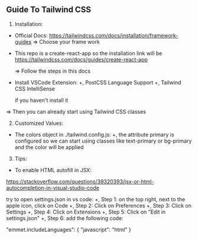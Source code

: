 ## Guide To Tailwind CSS

1. Installation:

- Official Docs:
  https://tailwindcss.com/docs/installation/framework-guides
  => Choose your frame work

- This repo is a create-react-app so the installation link will be
  https://tailwindcss.com/docs/guides/create-react-app

  => Follow the steps in this docs

- Install VSCode Extension:
  +, PostCSS Language Support
  +, Tailwind CSS IntelliSense

  if you haven't install it

=> Then you can already start using Tailwind CSS classes

2. Customized Values:

- The colors object in ./tailwind.config.js:
  +, the attribute primary is configured so we can start using
  classes like text-primary or bg-primary and the color
  will be applied

3. Tips:

- To enable HTML autofill in JSX:

https://stackoverflow.com/questions/39320393/jsx-or-html-autocompletion-in-visual-studio-code

try to open settings.json in vs code:
+, Step 1: on the top right, next to the apple icon, click on Code
+, Step 2: Click on Preferences
+, Step 3: Click on Settings
+, Step 4: Click on Extensions
+, Step 5: Click on "Edit in settings.json"
+, Step 6: add the following code:

"emmet.includeLanguages": {
"javascript": "html"
}
